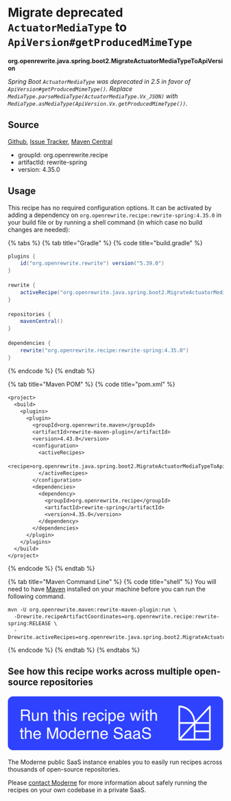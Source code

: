 # Migrate deprecated `ActuatorMediaType` to `ApiVersion#getProducedMimeType`

**org.openrewrite.java.spring.boot2.MigrateActuatorMediaTypeToApiVersion**

_Spring Boot `ActuatorMediaType` was deprecated in 2.5 in favor of `ApiVersion#getProducedMimeType()`. Replace `MediaType.parseMediaType(ActuatorMediaType.Vx_JSON)` with `MediaType.asMediaType(ApiVersion.Vx.getProducedMimeType())`._

## Source

[Github](https://github.com/openrewrite/rewrite-spring/blob/main/src/main/java/org/openrewrite/java/spring/boot2/MigrateActuatorMediaTypeToApiVersion.java), [Issue Tracker](https://github.com/openrewrite/rewrite-spring/issues), [Maven Central](https://central.sonatype.com/artifact/org.openrewrite.recipe/rewrite-spring/4.35.0/jar)

* groupId: org.openrewrite.recipe
* artifactId: rewrite-spring
* version: 4.35.0


## Usage

This recipe has no required configuration options. It can be activated by adding a dependency on `org.openrewrite.recipe:rewrite-spring:4.35.0` in your build file or by running a shell command (in which case no build changes are needed): 

{% tabs %}
{% tab title="Gradle" %}
{% code title="build.gradle" %}
```groovy
plugins {
    id("org.openrewrite.rewrite") version("5.39.0")
}

rewrite {
    activeRecipe("org.openrewrite.java.spring.boot2.MigrateActuatorMediaTypeToApiVersion")
}

repositories {
    mavenCentral()
}

dependencies {
    rewrite("org.openrewrite.recipe:rewrite-spring:4.35.0")
}
```
{% endcode %}
{% endtab %}

{% tab title="Maven POM" %}
{% code title="pom.xml" %}
```markup
<project>
  <build>
    <plugins>
      <plugin>
        <groupId>org.openrewrite.maven</groupId>
        <artifactId>rewrite-maven-plugin</artifactId>
        <version>4.43.0</version>
        <configuration>
          <activeRecipes>
            <recipe>org.openrewrite.java.spring.boot2.MigrateActuatorMediaTypeToApiVersion</recipe>
          </activeRecipes>
        </configuration>
        <dependencies>
          <dependency>
            <groupId>org.openrewrite.recipe</groupId>
            <artifactId>rewrite-spring</artifactId>
            <version>4.35.0</version>
          </dependency>
        </dependencies>
      </plugin>
    </plugins>
  </build>
</project>
```
{% endcode %}
{% endtab %}

{% tab title="Maven Command Line" %}
{% code title="shell" %}
You will need to have [Maven](https://maven.apache.org/download.cgi) installed on your machine before you can run the following command.

```shell
mvn -U org.openrewrite.maven:rewrite-maven-plugin:run \
  -Drewrite.recipeArtifactCoordinates=org.openrewrite.recipe:rewrite-spring:RELEASE \
  -Drewrite.activeRecipes=org.openrewrite.java.spring.boot2.MigrateActuatorMediaTypeToApiVersion
```
{% endcode %}
{% endtab %}
{% endtabs %}


## See how this recipe works across multiple open-source repositories

[![Moderne Link Image](/.gitbook/assets/ModerneRecipeButton.png)](https://public.moderne.io/recipes/org.openrewrite.java.spring.boot2.MigrateActuatorMediaTypeToApiVersion)

The Moderne public SaaS instance enables you to easily run recipes across thousands of open-source repositories.

Please [contact Moderne](https://moderne.io/product) for more information about safely running the recipes on your own codebase in a private SaaS.
